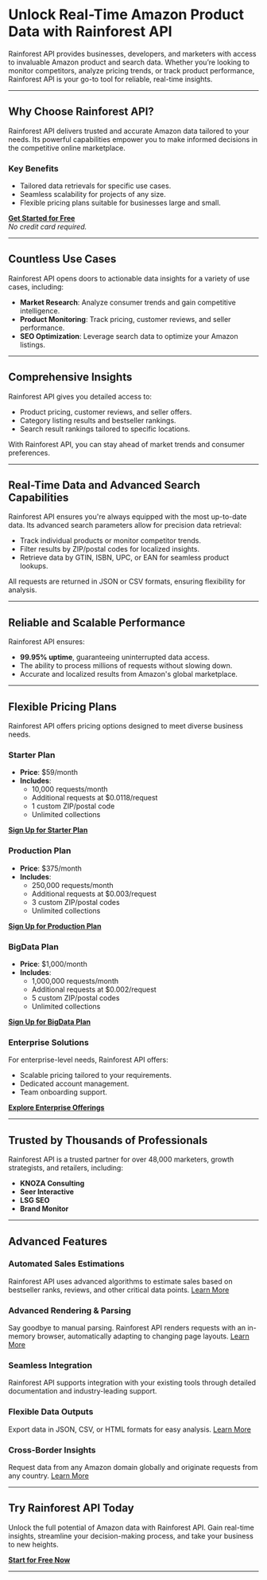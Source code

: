 # Unlock Real-Time Amazon Product Data with Rainforest API

Rainforest API provides businesses, developers, and marketers with access to invaluable Amazon product and search data. Whether you’re looking to monitor competitors, analyze pricing trends, or track product performance, Rainforest API is your go-to tool for reliable, real-time insights.

---

## Why Choose Rainforest API?

Rainforest API delivers trusted and accurate Amazon data tailored to your needs. Its powerful capabilities empower you to make informed decisions in the competitive online marketplace.

### Key Benefits
- Tailored data retrievals for specific use cases.
- Seamless scalability for projects of any size.
- Flexible pricing plans suitable for businesses large and small.

[**Get Started for Free**](https://app.rainforestapi.com/signup)  
*No credit card required.*

---

## Countless Use Cases

Rainforest API opens doors to actionable data insights for a variety of use cases, including:

- **Market Research**: Analyze consumer trends and gain competitive intelligence.
- **Product Monitoring**: Track pricing, customer reviews, and seller performance.
- **SEO Optimization**: Leverage search data to optimize your Amazon listings.

---

## Comprehensive Insights

Rainforest API gives you detailed access to:
- Product pricing, customer reviews, and seller offers.
- Category listing results and bestseller rankings.
- Search result rankings tailored to specific locations.

With Rainforest API, you can stay ahead of market trends and consumer preferences.

---

## Real-Time Data and Advanced Search Capabilities

Rainforest API ensures you're always equipped with the most up-to-date data. Its advanced search parameters allow for precision data retrieval:
- Track individual products or monitor competitor trends.
- Filter results by ZIP/postal codes for localized insights.
- Retrieve data by GTIN, ISBN, UPC, or EAN for seamless product lookups.

All requests are returned in JSON or CSV formats, ensuring flexibility for analysis.

---

## Reliable and Scalable Performance

Rainforest API ensures:
- **99.95% uptime**, guaranteeing uninterrupted data access.
- The ability to process millions of requests without slowing down.
- Accurate and localized results from Amazon's global marketplace.

---

## Flexible Pricing Plans

Rainforest API offers pricing options designed to meet diverse business needs.

### Starter Plan
- **Price**: $59/month
- **Includes**:
  - 10,000 requests/month
  - Additional requests at $0.0118/request
  - 1 custom ZIP/postal code
  - Unlimited collections

[**Sign Up for Starter Plan**](https://app.rainforestapi.com/signup/starter)

### Production Plan
- **Price**: $375/month
- **Includes**:
  - 250,000 requests/month
  - Additional requests at $0.003/request
  - 3 custom ZIP/postal codes
  - Unlimited collections

[**Sign Up for Production Plan**](https://app.rainforestapi.com/signup/production)

### BigData Plan
- **Price**: $1,000/month
- **Includes**:
  - 1,000,000 requests/month
  - Additional requests at $0.002/request
  - 5 custom ZIP/postal codes
  - Unlimited collections

[**Sign Up for BigData Plan**](https://app.rainforestapi.com/signup/bigdata)

### Enterprise Solutions
For enterprise-level needs, Rainforest API offers:
- Scalable pricing tailored to your requirements.
- Dedicated account management.
- Team onboarding support.

[**Explore Enterprise Offerings**](https://trajectdata.com/enterprise)

---

## Trusted by Thousands of Professionals

Rainforest API is a trusted partner for over 48,000 marketers, growth strategists, and retailers, including:
- **KNOZA Consulting**
- **Seer Interactive**
- **LSG SEO**
- **Brand Monitor**

---

## Advanced Features

### Automated Sales Estimations
Rainforest API uses advanced algorithms to estimate sales based on bestseller ranks, reviews, and other critical data points. [Learn More](https://trajectdata.com/ecommerce/rainforest-api/sales-estimation/)

### Advanced Rendering & Parsing
Say goodbye to manual parsing. Rainforest API renders requests with an in-memory browser, automatically adapting to changing page layouts. [Learn More](https://trajectdata.com/ecommerce/rainforest-api/data-extraction/)

### Seamless Integration
Rainforest API supports integration with your existing tools through detailed documentation and industry-leading support.

### Flexible Data Outputs
Export data in JSON, CSV, or HTML formats for easy analysis. [Learn More](https://trajectdata.com/ecommerce/rainforest-api/data-formats/)

### Cross-Border Insights
Request data from any Amazon domain globally and originate requests from any country. [Learn More](https://trajectdata.com/ecommerce/rainforest-api/locations-and-cross-border-shipping/)

---

## Try Rainforest API Today

Unlock the full potential of Amazon data with Rainforest API. Gain real-time insights, streamline your decision-making process, and take your business to new heights.

[**Start for Free Now**](https://app.rainforestapi.com/signup)

---
